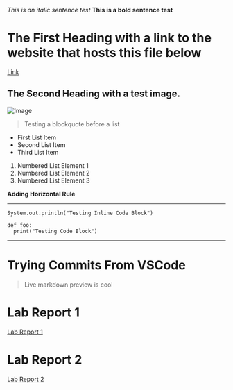 *This is an italic sentence test*
**This is a bold sentence test**


# The First Heading with a link to the website that hosts this file below
[Link](https://github.com/ShoumilSarkar/cse15l-lab-reports/edit/main/index.md)



## The Second Heading with a test image.
![Image](https://media.gcflearnfree.org/content/55e0730c7dd48174331f5164_01_17_2014/whatisacomputer_desktop_computers.jpg)


> Testing a blockquote before a list

* First List Item
* Second List Item
* Third List Item


1. Numbered List Element 1
2. Numbered List Element 2
3. Numbered List Element 3


**Adding Horizontal Rule**

---



`System.out.println("Testing Inline Code Block")` 



```
def foo:
  print("Testing Code Block")
```



---
# Trying Commits From VSCode

> Live markdown preview is cool



# Lab Report 1
[Lab Report 1](https://shoumilsarkar.github.io/cse15l-lab-reports/lab-report-1-week-2.html)


# Lab Report 2
[Lab Report 2](https://shoumilsarkar.github.io/cse15l-lab-reports/lab-report-2-week-4.html)

